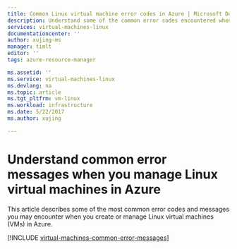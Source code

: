 ```yaml
---
title: Common Linux virtual machine error codes in Azure | Microsoft Docs
description: Understand some of the common error codes encountered when you provision and manage Linux virtual machines in Azure
services: virtual-machines-linux
documentationcenter: ''
author: xujing-ms
manager: timlt
editor: ''
tags: azure-resource-manager

ms.assetid: ''
ms.service: virtual-machines-linux
ms.devlang: na
ms.topic: article
ms.tgt_pltfrm: vm-linux
ms.workload: infrastructure
ms.date: 5/22/2017
ms.author: xujing

---
```

# Understand common error messages when you manage Linux virtual machines in Azure

This article describes some of the most common error codes and messages you may encounter when you create or manage Linux virtual machines (VMs) in Azure.

[!INCLUDE [virtual-machines-common-error-messages](../../../includes/virtual-machines-common-error-messages.md)]